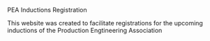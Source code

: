 PEA Inductions Registration

This website was created to facilitate registrations for the upcoming inductions of the Production Engtineering Association
